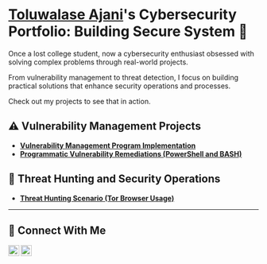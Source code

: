# <a href="https://www.linkedin.com/in/toluwalase-ajani-1a1b1224b/">Toluwalase Ajani</a>'s Cybersecurity Portfolio: Building Secure System 🔐

Once a lost college student, now a cybersecurity enthusiast obsessed with solving complex problems through real-world projects. 

From vulnerability management to threat detection, I focus on building practical solutions that enhance security operations and processes. 

Check out my projects to see that in action.


## ⚠️ Vulnerability Management Projects

- **[Vulnerability Management Program Implementation](https://github.com/joshcybertest/vulnerability-management-program)**
- **[Programmatic Vulnerability Remediations (PowerShell and BASH)](https://github.com/joshcybertest/programmatic-vulnerability-remediations)**

## 🚨 Threat Hunting and Security Operations

- **[Threat Hunting Scenario (Tor Browser Usage)](https://github.com/joshmadakor0/threat-hunting-scenario-tor)**

<hr/>

## 🤳 Connect With Me

[<img align="left" alt="___________ | Twitter" width="22px" src="https://cdn.jsdelivr.net/npm/simple-icons@v3/icons/twitter.svg" />][twitter]
[<img align="left" alt="___________ | LinkedIn" width="22px" src="https://cdn.jsdelivr.net/npm/simple-icons@v3/icons/linkedin.svg" />][linkedin]

[twitter]: https://x.com/AjaniToluwalase
[linkedin]: https://www.linkedin.com/in/toluwalase-ajani-1a1b1224b/

<!--
<img width="35" alt="image" src="https://github.com/user-attachments/assets/2f41c7cd-5ea8-4475-b451-a37161b6c3fb"> 
<img width="35" alt="image" src="https://github.com/user-attachments/assets/77649969-9910-4994-8b96-74a116cfb2a8">
-->
